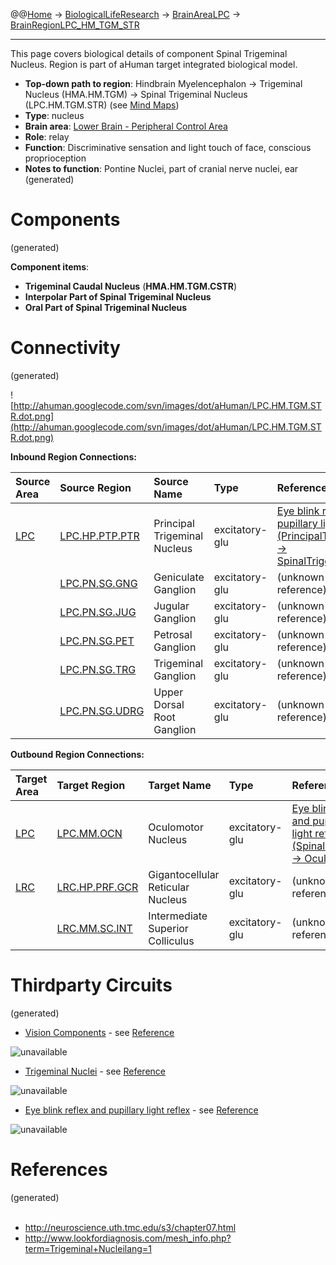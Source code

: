 @@[Home](Home.md) -> [BiologicalLifeResearch](BiologicalLifeResearch.md) -> [BrainAreaLPC](BrainAreaLPC.md) -> [BrainRegionLPC\_HM\_TGM\_STR](BrainRegionLPC_HM_TGM_STR.md)

---


This page covers biological details of component Spinal Trigeminal Nucleus.
Region is part of aHuman target integrated biological model.

  * **Top-down path to region**: Hindbrain Myelencephalon -> Trigeminal Nucleus (HMA.HM.TGM) -> Spinal Trigeminal Nucleus (LPC.HM.TGM.STR) (see [Mind Maps](OverallMindMaps.md))
  * **Type**: nucleus
  * **Brain area**: [Lower Brain - Peripheral Control Area](BrainAreaLPC.md)
  * **Role**: relay
  * **Function**: Discriminative sensation and light touch of face, conscious proprioception
  * **Notes to function**: Pontine Nuclei, part of cranial nerve nuclei, ear
(generated)
# Components #
(generated)


**Component items**:
  * **Trigeminal Caudal Nucleus** (**HMA.HM.TGM.CSTR**)
  * **Interpolar Part of Spinal Trigeminal Nucleus**
  * **Oral Part of Spinal Trigeminal Nucleus**

# Connectivity #
(generated)


![http://ahuman.googlecode.com/svn/images/dot/aHuman/LPC.HM.TGM.STR.dot.png](http://ahuman.googlecode.com/svn/images/dot/aHuman/LPC.HM.TGM.STR.dot.png)

**Inbound Region Connections:**

| **Source Area** | **Source Region** | **Source Name** | **Type** | **Reference** |
|:----------------|:------------------|:----------------|:---------|:--------------|
| [LPC](BrainAreaLPC.md) | [LPC.HP.PTP.PTR](BrainRegionLPC_HP_PTP_PTR.md) | Principal Trigeminal Nucleus | excitatory-glu | [Eye blink reflex and pupillary light reflex (PrincipalTrigeminal -> SpinalTrigeminal)](http://neuroscience.uth.tmc.edu/s3/chapter07.html) |
|                 | [LPC.PN.SG.GNG](BrainRegionLPC_PN_SG_GNG.md) | Geniculate Ganglion | excitatory-glu | (unknown reference) |
|                 | [LPC.PN.SG.JUG](BrainRegionLPC_PN_SG_JUG.md) | Jugular Ganglion | excitatory-glu | (unknown reference) |
|                 | [LPC.PN.SG.PET](BrainRegionLPC_PN_SG_PET.md) | Petrosal Ganglion | excitatory-glu | (unknown reference) |
|                 | [LPC.PN.SG.TRG](BrainRegionLPC_PN_SG_TRG.md) | Trigeminal Ganglion | excitatory-glu | (unknown reference) |
|                 | [LPC.PN.SG.UDRG](BrainRegionLPC_PN_SG_UDRG.md) | Upper Dorsal Root Ganglion | excitatory-glu | (unknown reference) |

**Outbound Region Connections:**

| **Target Area** | **Target Region** | **Target Name** | **Type** | **Reference** |
|:----------------|:------------------|:----------------|:---------|:--------------|
| [LPC](BrainAreaLPC.md) | [LPC.MM.OCN](BrainRegionLPC_MM_OCN.md) | Oculomotor Nucleus | excitatory-glu | [Eye blink reflex and pupillary light reflex (SpinalTrigeminal -> Oculomotor)](http://neuroscience.uth.tmc.edu/s3/chapter07.html) |
| [LRC](BrainAreaLRC.md) | [LRC.HP.PRF.GCR](BrainRegionLRC_HP_PRF_GCR.md) | Gigantocellular Reticular Nucleus | excitatory-glu | (unknown reference) |
|                 | [LRC.MM.SC.INT](BrainRegionLRC_MM_SC_INT.md) | Intermediate Superior Colliculus | excitatory-glu | (unknown reference) |

# Thirdparty Circuits #
(generated)

  * [Vision Components](http://ahuman.googlecode.com/svn/images/wiki/research/biomodel/vision-subcortical.jpg) - see [Reference](http://neuroscience.uth.tmc.edu/s3/chapter07.html)

<img src='http://ahuman.googlecode.com/svn/images/wiki/research/biomodel/vision-subcortical.jpg' alt='unavailable'>

<ul><li><a href='http://www.dartmouth.edu/~rswenson/NeuroSci/figures/Figure_16_files/image002.jpg'>Trigeminal Nuclei</a> - see <a href='http://www.lookfordiagnosis.com/mesh_info.php?term=Trigeminal+Nucleilang=1'>Reference</a></li></ul>

<img src='http://www.dartmouth.edu/~rswenson/NeuroSci/figures/Figure_16_files/image002.jpg' alt='unavailable'>

<ul><li><a href='http://ahuman.googlecode.com/svn/images/wiki/research/biomodel/oculomotor.jpg'>Eye blink reflex and pupillary light reflex</a> - see <a href='http://neuroscience.uth.tmc.edu/s3/chapter07.html'>Reference</a></li></ul>

<img src='http://ahuman.googlecode.com/svn/images/wiki/research/biomodel/oculomotor.jpg' alt='unavailable'>


<h1>References</h1>
(generated)<br>
<br>
<ul><li><a href='http://neuroscience.uth.tmc.edu/s3/chapter07.html'>http://neuroscience.uth.tmc.edu/s3/chapter07.html</a>
</li><li><a href='http://www.lookfordiagnosis.com/mesh_info.php?term=Trigeminal+Nucleilang=1'>http://www.lookfordiagnosis.com/mesh_info.php?term=Trigeminal+Nucleilang=1</a></li></ul>
